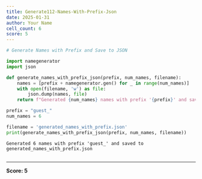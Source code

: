 ```yaml
---
title: Generate112-Names-With-Prefix-Json
date: 2025-01-31
author: Your Name
cell_count: 6
score: 5
---
```


```python
# Generate Names with Prefix and Save to JSON

```


```python
import namegenerator
import json
```


```python
def generate_names_with_prefix_json(prefix, num_names, filename):
    names = [prefix + namegenerator.gen() for _ in range(num_names)]
    with open(filename, 'w') as file:
        json.dump(names, file)
    return f"Generated {num_names} names with prefix '{prefix}' and saved to {filename}"

```


```python
prefix = "guest_"
num_names = 6
```


```python
filename = 'generated_names_with_prefix.json'
print(generate_names_with_prefix_json(prefix, num_names, filename))
```

    Generated 6 names with prefix 'guest_' and saved to generated_names_with_prefix.json



```python

```


---
**Score: 5**
